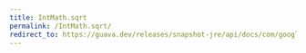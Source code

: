 ```yaml
---
title: IntMath.sqrt
permalink: /IntMath.sqrt/
redirect_to: https://guava.dev/releases/snapshot-jre/api/docs/com/google/common/math/IntMath.html#sqrt-int-java.math.RoundingMode-
---
```


